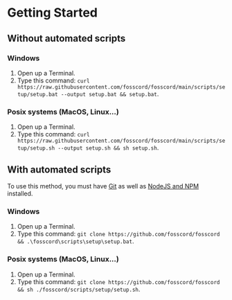 # Getting Started
## Without automated scripts
### Windows
1. Open up a Terminal.
2. Type this command: `curl https://raw.githubusercontent.com/fosscord/fosscord/main/scripts/setup/setup.bat --output setup.bat && setup.bat`.

### Posix systems (MacOS, Linux...)
1. Open up a Terminal.
2. Type this command: `curl https://raw.githubusercontent.com/fosscord/fosscord/main/scripts/setup/setup.sh --output setup.sh && sh setup.sh`.

## With automated scripts
To use this method, you must have [Git](https://git-scm.com) as well as [NodeJS and NPM](https://nodejs.org) installed.
### Windows
1. Open up a Terminal.
2. Type this command: `git clone https://github.com/fosscord/fosscord && .\fosscord\scripts\setup\setup.bat`.

### Posix systems (MacOS, Linux...)
1. Open up a Terminal.
2. Type this command: `git clone https://github.com/fosscord/fosscord && sh ./fosscord/scripts/setup/setup.sh`.
